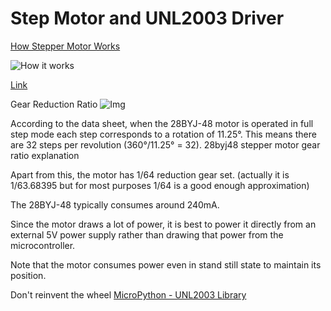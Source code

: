# Step Motor and UNL2003 Driver

[How Stepper Motor Works](http://2.bp.blogspot.com/-wtsnTJc7DOM/T2I1YQ3N4GI/AAAAAAAAACk/u3m_u92O4ko/s1600/how_stepper_motor_works.gif)

![How it works](https://www.thegeekpub.com/wp-content/uploads/2021/02/How-Stepper-Motors-Work-0002-Rotation.png)

[Link](https://lastminuteengineers.com/28byj48-stepper-motor-arduino-tutorial/)

Gear Reduction Ratio
![Img](https://lastminuteengineers.b-cdn.net/wp-content/uploads/arduino/28BYJ48-Stepper-Motor-Gear-Ratio-Explanation.png)

According to the data sheet, when the 28BYJ-48 motor is operated in full step mode each step corresponds to a rotation of 11.25°. This means there are 32 steps per revolution (360°/11.25° = 32).
28byj48 stepper motor gear ratio explanation

Apart from this, the motor has 1/64 reduction gear set. (actually it is 1/63.68395 but for most purposes 1/64 is a good enough approximation)


The 28BYJ-48 typically consumes around 240mA.

Since the motor draws a lot of power, it is best to power it directly from an external 5V power supply rather than drawing that power from the microcontroller.

Note that the motor consumes power even in stand still state to maintain its position.



Don't reinvent the wheel
[MicroPython - UNL2003 Library](https://github.com/IDWizard/uln2003)
